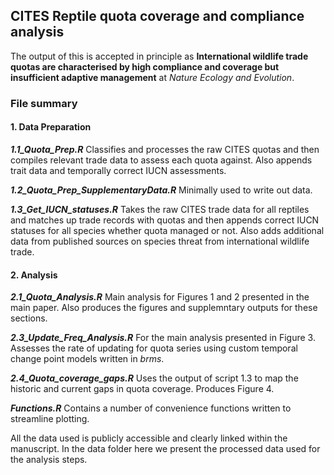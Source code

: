 ## CITES Reptile quota coverage and compliance analysis

The output of this is accepted in principle as **International wildlife trade quotas are characterised by high compliance and coverage but insufficient adaptive management** at *Nature Ecology and Evolution*.

### File summary

#### 1. Data Preparation 

***1.1_Quota_Prep.R*** Classifies and processes the raw CITES quotas and then compiles relevant trade data to assess each quota against. Also appends trait data and temporally correct IUCN assessments.

***1.2_Quota_Prep_SupplementaryData.R*** Minimally used to write out data.

***1.3_Get_IUCN_statuses.R*** Takes the raw CITES trade data for all reptiles and matches up trade records with quotas and then
appends correct IUCN statuses for all species whether quota managed or not. Also adds additional data from published sources on species
threat from international wildlife trade.

#### 2. Analysis

***2.1_Quota_Analysis.R*** Main analysis for Figures 1 and 2 presented in the main paper. Also produces the figures and
supplemntary outputs for these sections.

***2.3_Update_Freq_Analysis.R*** For the main analysis presented in Figure 3. Assesses the rate of updating for quota series using custom temporal change point models written in *brms*.

***2.4_Quota_coverage_gaps.R*** Uses the output of script 1.3 to map the historic and current gaps in quota coverage. Produces Figure 4.

***Functions.R*** Contains a number of convenience functions written to streamline plotting.

All the data used is publicly accessible and clearly linked within the manuscript. In the data folder here we present the processed data used for the analysis steps.